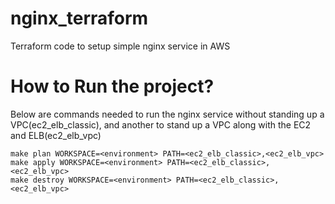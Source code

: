 # nginx_terraform
Terraform code to setup simple nginx service in AWS

# How to Run the project?
Below are commands needed to run the nginx service without standing up a VPC(ec2_elb_classic), and another to stand up a VPC along with the EC2 and ELB(ec2_elb_vpc)

```
make plan WORKSPACE=<environment> PATH=<ec2_elb_classic>,<ec2_elb_vpc>
make apply WORKSPACE=<environment> PATH=<ec2_elb_classic>,<ec2_elb_vpc>
make destroy WORKSPACE=<environment> PATH=<ec2_elb_classic>,<ec2_elb_vpc>
```
